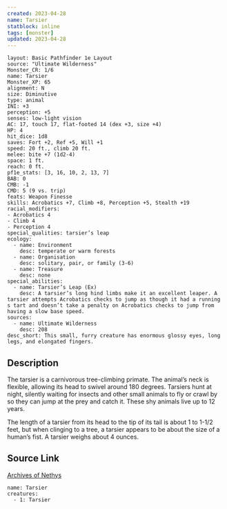 ```yaml
---
created: 2023-04-28
name: Tarsier
statblock: inline
tags: [monster]
updated: 2023-04-28
---
```

```statblock
layout: Basic Pathfinder 1e Layout
source: "Ultimate Wilderness"
Monster_CR: 1/6
name: Tarsier
Monster_XP: 65
alignment: N
size: Diminutive
type: animal
INI: +3
perception: +5
senses: low-light vision
AC: 17, touch 17, flat-footed 14 (dex +3, size +4)
HP: 4
hit_dice: 1d8
saves: Fort +2, Ref +5, Will +1
speed: 20 ft., climb 20 ft.
melee: bite +7 (1d2-4)
space: 1 ft.
reach: 0 ft.
pf1e_stats: [3, 16, 10, 2, 13, 7]
BAB: 0
CMB: -1
CMD: 5 (9 vs. trip)
feats: Weapon Finesse
skills: Acrobatics +7, Climb +8, Perception +5, Stealth +19
racial_modifiers:
- Acrobatics 4
- Climb 4
- Perception 4
special_qualities: tarsier’s leap
ecology:
  - name: Environment
    desc: temperate or warm forests
  - name: Organisation
    desc: solitary, pair, or family (3-6)
  - name: Treasure
    desc: none
special_abilities:
  - name: Tarsier’s Leap (Ex)
    desc: A tarsier’s long hind limbs make it an excellent leaper. A tarsier attempts Acrobatics checks to jump as though it had a running s tart and doesn’t take a penalty on Acrobatics checks to jump from having a slow base speed.
sources:
  - name: Ultimate Wilderness
    desc: 208
desc_short: This small, furry creature has enormous glossy eyes, long legs, and elongated fingers.
```
## Description
The tarsier is a carnivorous tree-climbing primate. The animal’s neck is flexible, allowing its head to swivel around 180 degrees. Tarsiers hunt at night, silently waiting for insects and other small animals to fly or crawl by so they can jump at the prey and catch it. These shy animals live up to 12 years.

 The length of a tarsier from its head to the tip of its tail is about 1 to 1-1/2 feet, but when clinging to a tree, a tarsier appears to be about the size of a human’s fist. A tarsier weighs about 4 ounces.
## Source Link
[Archives of Nethys](https://aonprd.com/MonsterDisplay.aspx?ItemName=Tarsier)
```encounter-table
name: Tarsier
creatures:
  - 1: Tarsier
```
